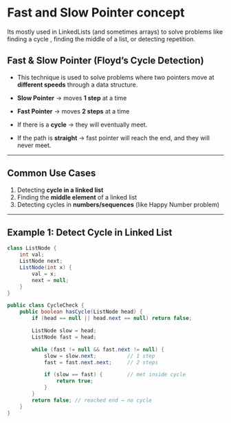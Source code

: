 # Fast and Slow Pointer concept

Its mostly used in LinkedLists (and sometimes arrays) to solve problems like finding a cycle , finding the middle of a list, or detecting repetition.

## Fast & Slow Pointer (Floyd’s Cycle Detection)
- This technique is used to solve problems where two pointers move at **different speeds** through a data structure.

- **Slow Pointer** → moves **1 step** at a time  
- **Fast Pointer** → moves **2 steps** at a time  

- If there is a **cycle** → they will eventually meet.  
- If the path is **straight** → fast pointer will reach the end, and they will never meet.

---

## Common Use Cases
1. Detecting **cycle in a linked list**  
2. Finding the **middle element** of a linked list  
3. Detecting cycles in **numbers/sequences** (like Happy Number problem)

---

##  Example 1: Detect Cycle in Linked List

```java
class ListNode {
    int val;
    ListNode next;
    ListNode(int x) {
        val = x;
        next = null;
    }
}

public class CycleCheck {
    public boolean hasCycle(ListNode head) {
        if (head == null || head.next == null) return false;

        ListNode slow = head;   
        ListNode fast = head;   

        while (fast != null && fast.next != null) {
            slow = slow.next;          // 1 step
            fast = fast.next.next;     // 2 steps

            if (slow == fast) {        // met inside cycle
                return true;
            }
        }
        return false; // reached end → no cycle
    }
}
